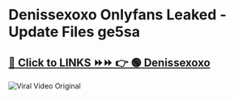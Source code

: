 
 # Denissexoxo Onlyfans Leaked - Update Files ge5sa

## <h2><a href="https://clipsfans.com/Denissexoxo&ref=git">🔗 Click to LINKS ⏩⏩ 👉 🟢 Denissexoxo </a></h2>

<a href="https://clipsfans.com/Denissexoxo&ref=git" rel="nofollow" data-target="animated-image.originalLink"><img src="https://i.ibb.co.com/xMMVF88/686577567.gif" alt="Viral Video Original" style="max-width: 100%; display: inline-block;" data-target="animated-image.originalImage"></a>

